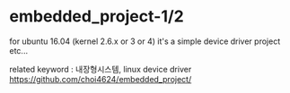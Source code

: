 # embedded_project-1/2 
for ubuntu 16.04 (kernel 2.6.x or 3 or 4) 
it's a simple device driver project etc... 

related keyword : 내장형시스템, linux device driver 
https://github.com/choi4624/embedded_project/
